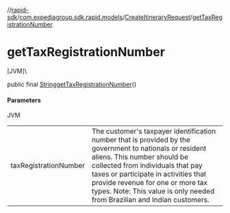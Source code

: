 //[rapid-sdk](../../../index.md)/[com.expediagroup.sdk.rapid.models](../index.md)/[CreateItineraryRequest](index.md)/[getTaxRegistrationNumber](get-tax-registration-number.md)

# getTaxRegistrationNumber

[JVM]\

public final [String](https://docs.oracle.com/javase/8/docs/api/java/lang/String.html)[getTaxRegistrationNumber](get-tax-registration-number.md)()

#### Parameters

JVM

| | |
|---|---|
| taxRegistrationNumber | The customer's taxpayer identification number that is provided by the government to nationals or resident aliens. This number should be collected from individuals that pay taxes or participate in activities that provide revenue for one or more tax types. Note: This value is only needed from Brazilian and Indian customers. |
